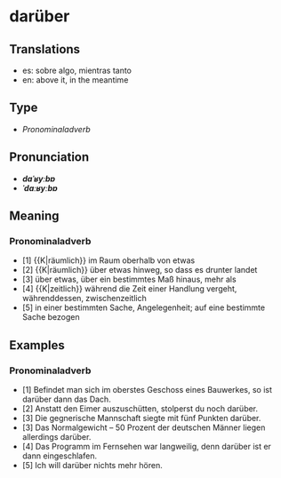 # darüber
## Translations
- es: sobre algo, mientras tanto
- en: above it, in the meantime
## Type
- _Pronominaladverb_
## Pronunciation
- **_daˈʁyːbɐ_**
- **_ˈdaːʁyːbɐ_**
## Meaning
### Pronominaladverb
- [1] {{K|räumlich}} im Raum oberhalb von etwas
- [2] {{K|räumlich}} über etwas hinweg, so dass es drunter landet
- [3] über etwas, über ein bestimmtes Maß hinaus, mehr als
- [4] {{K|zeitlich}} während die Zeit einer Handlung vergeht, währenddessen, zwischenzeitlich
- [5] in einer bestimmten Sache, Angelegenheit; auf eine bestimmte Sache bezogen
## Examples
### Pronominaladverb
- [1] Befindet man sich im oberstes Geschoss eines Bauwerkes, so ist darüber dann das Dach.
- [2] Anstatt den Eimer auszuschütten, stolperst du noch darüber.
- [3] Die gegnerische Mannschaft siegte mit fünf Punkten darüber.
- [3] Das Normalgewicht&nbsp;– 50 Prozent der deutschen Männer liegen allerdings darüber.
- [4] Das Programm im Fernsehen war langweilig, denn darüber ist er dann eingeschlafen.
- [5] Ich will darüber nichts mehr hören.
